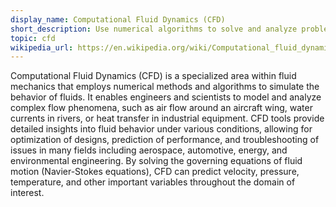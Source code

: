 ```yaml
---
display_name: Computational Fluid Dynamics (CFD)
short_description: Use numerical algorithms to solve and analyze problems involving fluid flows.
topic: cfd 
wikipedia_url: https://en.wikipedia.org/wiki/Computational_fluid_dynamics
---
```

Computational Fluid Dynamics (CFD) is a specialized area within fluid mechanics that employs numerical methods and algorithms to simulate the behavior of fluids. It enables engineers and scientists to model and analyze complex flow phenomena, such as air flow around an aircraft wing, water currents in rivers, or heat transfer in industrial equipment. CFD tools provide detailed insights into fluid behavior under various conditions, allowing for optimization of designs, prediction of performance, and troubleshooting of issues in many fields including aerospace, automotive, energy, and environmental engineering. By solving the governing equations of fluid motion (Navier-Stokes equations), CFD can predict velocity, pressure, temperature, and other important variables throughout the domain of interest.
